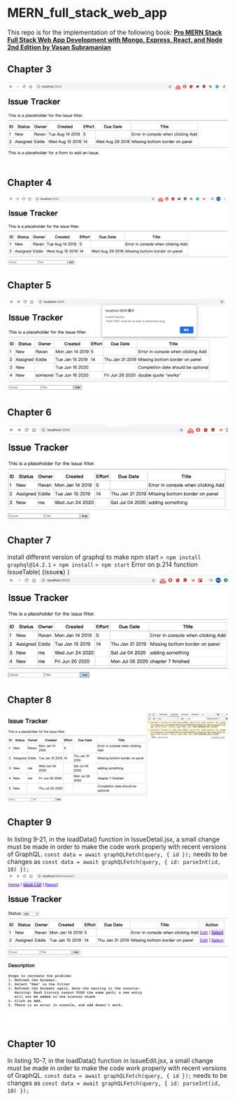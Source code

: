 # MERN_full_stack_web_app

This repo is for the implementation of the following book:
[**Pro MERN Stack Full Stack Web App Development with Mongo, Express, React, and Node 2nd Edition by Vasan Subramanian**](https://www.apress.com/gp/book/9781484243909)

## Chapter 3
![snapshot of chp3](./snapshot/chp3_snapshot.png)

## Chapter 4
![snapshot of chp4](./snapshot/chp4_snapshot.png)

## Chapter 5
![snapshot of chp5](./snapshot/chp5_snapshot.png)

## Chapter 6
![snapshot of chp6](./snapshot/chp6_snapshot.png)

## Chapter 7
install different version of graphql to make npm start
`> npm install graphql@14.2.1`
`> npm install`
`> npm start`
Error on p.214 function IssueTable( {issue<b>s</b>} )
![snapshot of chp7](./snapshot/chp7_snapshot.png)

## Chapter 8
![snapshot of chp8](./snapshot/chp8_snapshot.png)

## Chapter 9
In listing 9-21, in the loadData() function in IssueDetail.jsx, a small change must be made in order to make the code work properly with recent versions of GraphQL.
  `const data = await graphQLFetch(query, { id });`
needs to be changes as
  `const data = await graphQLFetch(query, { id: parseInt(id, 10) });`
![snapshot of chp9](./snapshot/chp9_snapshot.png)

## Chapter 10
 In listing 10-7, in the loadData() function in IssueEdit.jsx, a small change 
 must be made in order to make the code work properly with recent versions of GraphQL. 
  `const data = await graphQLFetch(query, { id });`
needs to be changes as
  `const data = await graphQLFetch(query, { id: parseInt(id, 10) });`
